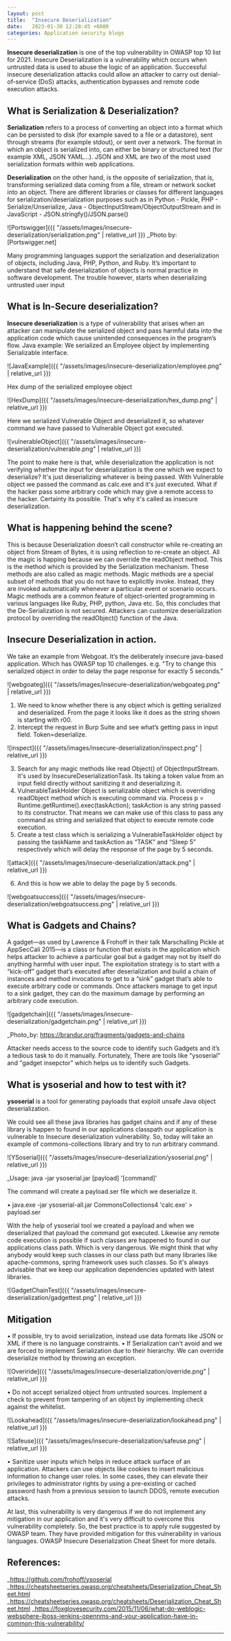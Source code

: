 ```yaml
---
layout: post
title:  "Insecure Deserialization"
date:   2023-01-30 12:28:45 +0800
categories: Application security blogs
---
```


**Insecure deserialization** is one of the top vulnerability in OWASP top 10 list for 2021. Insecure Deserialization is a vulnerability which occurs when untrusted data is used to abuse the logic of an application. Successful insecure deserialization attacks could allow an attacker to carry out denial-of-service (DoS) attacks, authentication bypasses and remote code execution attacks.

## What is Serialization & Deserialization? ##

**Serialization** refers to a process of converting an object into a format which can be persisted to disk (for example saved to a file or a datastore), sent through streams (for example stdout), or sent over a network. The format in which an object is serialized into, can either be binary or structured text (for example XML, JSON YAML…). JSON and XML are two of the most used serialization formats within web applications.

**Deserialization** on the other hand, is the opposite of serialization, that is, transforming serialized data coming from a file, stream or network socket into an object.
There are different libraries or classes for different languages for serialization/deserialization purposes such as in Python - Pickle,
PHP - Serialize/Unserialize,
Java - ObjectInputStream/ObjectOutputStream and in
JavaScript - JSON.stringfy()/JSON.parse()

![Portswigger]({{ "/assets/images/insecure-deserialization/serialization.png" | relative_url }})
_Photo by: [Portswigger.net]

Many programming languages support the serialization and deserialization of objects, including Java, PHP, Python, and Ruby. It’s important to understand that safe deserialization of objects is normal practice in software development. The trouble however, starts when deserializing untrusted user input


## What is In-Secure deserialization? ##

**Insecure deserialization** is a type of vulnerability that arises when an attacker can manipulate the serialized object and pass harmful data into the application code which cause unintended consequences in the program’s flow.
Java example: We serialized an Employee object by implementing Serializable interface.

![JavaExample]({{ "/assets/images/insecure-deserialization/employee.png" | relative_url }})

Hex dump of the serialized employee object

![HexDump]({{ "/assets/images/insecure-deserialization/hex_dump.png" | relative_url }})

Here we serialized Vulnerable Object and deserialized it, so whatever command we have passed to Vulnerable Object got executed.

![vulnerableObject]({{ "/assets/images/insecure-deserialization/vulnerable.png" | relative_url }})

The point to make here is that, while deserialization the application is not verifying whether the input for deserialization is the one which we expect to deserialize? It's just deserializing whatever is being passed. With Vulnerable object we passed the command as calc.exe and it's just executed. What if the hacker pass some arbitrary code which may give a remote access to the hacker. Certainty its possible. That's why it's called as insecure deserialization.


## What is happening behind the scene? ##


This is because Deserialization doesn’t call constructor while re-creating an object from Stream of Bytes, it is using reflection to re-create an object. All the magic is happing because we can override the readObject method. This is the method which is provided by the Serialization mechanism. These methods are also called as magic methods. Magic methods are a special subset of methods that you do not have to explicitly invoke. Instead, they are invoked automatically whenever a particular event or scenario occurs. Magic methods are a common feature of object-oriented programming in various languages like Ruby, PHP, python, Java etc.
So, this concludes that the De-Serialization is not secured. Attackers can customize deserialization protocol by overriding the readObject() function of the Java.

## Insecure Deserialization in action. ##

We take an example from Webgoat. It’s the deliberately insecure java-based application. Which has OWASP top 10 challenges.
e.g. "Try to change this serialized object in order to delay the page response for exactly 5 seconds."

![webgoateg]({{ "/assets/images/insecure-deserialization/webgoateg.png" | relative_url }})

1.	We need to know whether there is any object which is getting serialized and deserialized. From the page it looks like it does as the string shown is starting with r00.
2.	Intercept the request in Burp Suite and see what’s getting pass in input field. Token=deserialize.

![inspect]({{ "/assets/images/insecure-deserialization/inspect.png" | relative_url }})

3.	Search for any magic methods like read Object() of ObjectInputStream. It's used by InsecureDeserializationTask. Its taking a token value from an input field directly without sanitizing it and deserializing it.
4.	VulnerableTaskHolder Object is serializable object which is overriding readObject method which is executing command via.
      Process p = Runtime.getRuntime().exec(taskAction);
      taskAction is any string passed to its constructor. That means we can make use of this class to pass any command as string and serialized that object to execute remote code execution.
5.	Create a test class which is serializing a VulnerableTaskHolder object by passing the taskName and taskAction as “TASK” and “Sleep 5” respectively which will delay the response of the page by 5 seconds.

![attack]({{ "/assets/images/insecure-deserialization/attack.png" | relative_url }})

6.	And this is how we able to delay the page by 5 seconds.

![webgoatsuccess]({{ "/assets/images/insecure-deserialization/webgoatsuccess.png" | relative_url }})


## What is Gadgets and Chains?  ##

A gadget—as used by Lawrence & Frohoff in their talk Marschalling Pickle at AppSecCali 2015—is a class or function that exists in the application which helps attacker to achieve a particular goal but a gadget may not by itself do anything harmful with user input.
The exploitation strategy is to start with a “kick-off” gadget that’s executed after deserialization and build a chain of instances and method invocations to get to a “sink” gadget that’s able to execute arbitrary code or commands. Once attackers manage to get input to a sink gadget, they can do the maximum damage by performing an arbitrary code execution.

![gadgetchain]({{ "/assets/images/insecure-deserialization/gadgetchain.png" | relative_url }})

_Photo_by: https://brandur.org/fragments/gadgets-and-chains

Attacker needs access to the source code to identify such Gadgets and it’s a tedious task to do it manually. Fortunately, There are tools like "ysoserial" and "gadget insepctor" which helps us to identify such Gadgets.

## What is ysoserial and how to test with it? ##

**ysoserial** is a tool for generating payloads that exploit unsafe Java object deserialization.

We could see all these java libraries has gadget chains and if any of these library is happen to found in our applications classpath our application is vulnerable to Insecure deserialization vulnerability. So, today will take an example of commons-collections library and try to run arbitrary command.

![YSoserial]({{ "/assets/images/insecure-deserialization/ysoserial.png" | relative_url }})

_Usage: java -jar ysoserial.jar [payload] '[command]'

The command will create a payload.ser file which we deserialize it.

•	java.exe -jar ysoserial-all.jar CommonsCollections4 'calc.exe' > payload.ser

With the help of ysoserial tool we created a payload and when we deserialized that payload the command got executed. Likewise any remote code execution is possible if such classes are happened to found in our applications class path. Which is very dangerous. We might think that why anybody would keep such classes in our class path but many libraries like apache-commons, spring framework uses such classes. So it's always advisable that we keep our application dependencies updated with latest libraries.


![GadgetChainTest]({{ "/assets/images/insecure-deserialization/gadgettest.png" | relative_url }})

## Mitigation ##

•	If possible, try to avoid serialization, instead use data formats like JSON or XML if there is no language constraints.
•	If Serialization can't avoid and we are forced to implement Serialization due to their hierarchy. We can override deserialize method by throwing an exception.

![Overiride]({{ "/assets/images/insecure-deserialization/override.png" | relative_url }})

•	Do not accept serialized object from untrusted sources. Implement a check to prevent from tampering of an object by implementing check against the whitelist.


![Lookahead]({{ "/assets/images/insecure-deserialization/lookahead.png" | relative_url }})

![Safeuse]({{ "/assets/images/insecure-deserialization/safeuse.png" | relative_url }})

•	Sanitize user inputs which helps in reduce attack surface of an application. Attackers can use objects like cookies to insert malicious information to change user roles. In some cases, they can elevate their privileges to administrator rights by using a pre-existing or cached password hash from a previous session to launch DDOS, remote execution attacks.

At last, this vulnerability is very dangerous if we do not implement any mitigation in our application and it's very difficult to overcome this vulnerability completely. So, the best practice is to apply rule suggested by OWASP team. They have provided mitigation for this vulnerability in various languages.  OWASP Insecure Deserialization Cheat Sheet for more details.



## References: ##

_https://github.com/frohoff/ysoserial
_https://cheatsheetseries.owasp.org/cheatsheets/Deserialization_Cheat_Sheet.html
_https://cheatsheetseries.owasp.org/cheatsheets/Deserialization_Cheat_Sheet.html
_https://foxglovesecurity.com/2015/11/06/what-do-weblogic-websphere-jboss-jenkins-opennms-and-your-application-have-in-common-this-vulnerability/


---